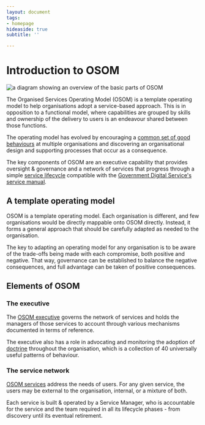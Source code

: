 ```yaml
---
layout: document
tags:
- homepage
hideaside: true
subtitle: ''

---
```

# Introduction to OSOM
<img class="right pad-left" src="/assets/img/operating-model-overview.png" alt="a diagram showing an overview of the basic parts of OSOM" title="OSOM Overview">

The Organised Services Operating Model (OSOM) is a template operating
model to help organisations adopt a service-based approach. This is in
opposition to a functional model, where capabilities are grouped by
skills and ownership of the delivery to users is an endeavour shared
between those functions.

The operating model has evolved by encouraging a [common set of good behaviours](/doctrine) at multiple organisations and discovering an organisational design and supporting processes that occur as a consequence.

The key components of OSOM are an executive capability that provides
oversight & governance and a network of services that progress through
a simple [service lifecycle](/lifecycle) compatible with the
[Government Digital
Service's](https://www.gov.uk/government/organisations/government-digital-service)
[service manual](https://www.gov.uk/service-manual).

## A template operating model

OSOM is a template operating model. Each organisation is different,
and few organisations would be directly mappable onto OSOM
directly. Instead, it forms a general approach that should be
carefully adapted as needed to the organisation.

The key to adapting an operating model for any organisation is to be aware of the trade-offs being made with each compromise, both positive and negative. That way, governance can be established to balance the negative consequences, and full advantage can be taken of positive consequences.

## Elements of OSOM

### The executive

The [OSOM executive](/executive) governs the network of services and
holds the managers of those services to account through various
mechanisms documented in terms of reference.

The executive also has a role in advocating and monitoring the
adoption of [doctrine](/doctrine) throughout the organisation, which
is a collection of 40 universally useful patterns of behaviour.

### The service network

[OSOM services](/services/) address the needs of users. For any given
service, the users may be external to the organisation, internal, or a
mixture of both.

Each service is built & operated by a Service Manager, who is
accountable for the service and the team required in all its lifecycle
phases - from discovery until its eventual retirement.

<!--
## Recent changes

{% for article in collections.all limit:5 reversed %}
{% if article.data.subtitle.length > 0 %}
1. [{{ article.data.subtitle }}]({{ article.url }})
{% endif %}
{% endfor %}
-->
